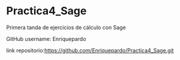 # Practica4_Sage

Primera tanda de ejercicios de cálculo con Sage

GitHub username: Enriquepardo

link repositorio:https://github.com/Enriquepardo/Practica4_Sage.git

